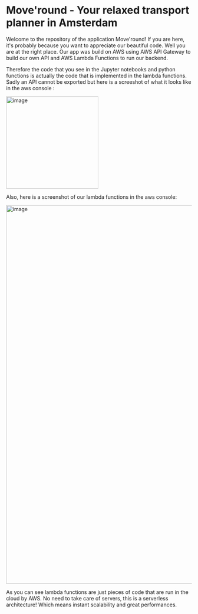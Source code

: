 # Move'round - Your relaxed transport planner in Amsterdam

Welcome to the repository of the application Move'round! If you are here, it's probably because you want to appreciate our beautiful code. Well you are at the right place. Our app was build on AWS using AWS API Gateway to build our own API and AWS Lambda Functions to run our backend. 

Therefore the code that you see in the Jupyter notebooks and python functions is actually the code that is implemented in the lambda functions. Sadly an API cannot be exported but here is a screeshot of what it looks like in the aws console : 

<img width="250" alt="image" src="https://user-images.githubusercontent.com/59032005/160786493-6bb06fc7-a724-4735-b395-8618aed6f6ca.png">


Also, here is a screenshot of our lambda functions in the aws console:

<img width="1027" alt="image" src="https://user-images.githubusercontent.com/59032005/160786680-79f27fa3-8b16-4540-8a56-d3474c0d110b.png">

As you can see lambda functions are just pieces of code that are run in the cloud by AWS. No need to take care of servers, this is a serverless architecture! Which means instant scalability and great performances.
